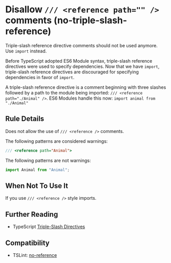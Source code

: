 # Disallow `/// <reference path="" />` comments (no-triple-slash-reference)

Triple-slash reference directive comments should not be used anymore. Use `import` instead.

Before TypeScript adopted ES6 Module syntax,
triple-slash reference directives were used to specify dependencies.
Now that we have `import`, triple-slash reference directives are discouraged for specifying dependencies
in favor of `import`.

A triple-slash reference directive is a comment beginning with three slashes followed by a path to the module being imported:
`/// <reference path="./Animal" />`.
ES6 Modules handle this now:
`import animal from "./Animal"`

## Rule Details

Does not allow the use of `/// <reference />` comments.

The following patterns are considered warnings:

```ts
/// <reference path="Animal">
```

The following patterns are not warnings:

```ts
import Animal from "Animal";
```

## When Not To Use It

If you use `/// <reference />` style imports.

## Further Reading

-   TypeScript [Triple-Slash Directives](https://www.typescriptlang.org/docs/handbook/triple-slash-directives.html)

## Compatibility

-   TSLint: [no-reference](http://palantir.github.io/tslint/rules/no-reference/)
